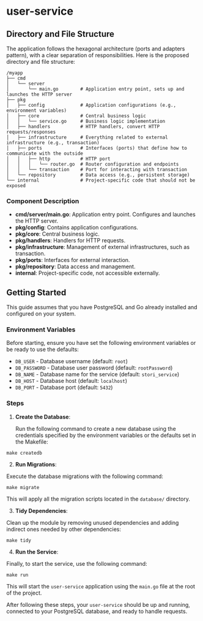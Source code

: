 # user-service


## Directory and File Structure

The application follows the hexagonal architecture (ports and adapters pattern), with a clear separation of responsibilities. Here is the proposed directory and file structure:

```
/myapp
├── cmd
│   └── server
│       └── main.go        # Application entry point, sets up and launches the HTTP server
├── pkg
│   ├── config             # Application configurations (e.g., environment variables)
│   ├── core               # Central business logic
│   │   └── service.go     # Business logic implementation
│   ├── handlers           # HTTP handlers, convert HTTP requests/responses
│   ├── infrastructure     # Everything related to external infrastructure (e.g., transaction)
│   ├── ports              # Interfaces (ports) that define how to communicate with the outside
│   │   ├── http           # HTTP port
│   │   │   └── router.go  # Router configuration and endpoints
│   │   └── transaction    # Port for interacting with transaction
│   └── repository         # Data access (e.g., persistent storage)
└── internal               # Project-specific code that should not be exposed

```

### Component Description
- **cmd/server/main.go**: Application entry point. Configures and launches the HTTP server.
- **pkg/config**: Contains application configurations.
- **pkg/core**: Central business logic.
- **pkg/handlers**: Handlers for HTTP requests.
- **pkg/infrastructure**: Management of external infrastructures, such as transaction.
- **pkg/ports**: Interfaces for external interaction.
- **pkg/repository**: Data access and management.
- **internal**: Project-specific code, not accessible externally.

## Getting Started

This guide assumes that you have PostgreSQL and Go already installed and configured on your system.

### Environment Variables

Before starting, ensure you have set the following environment variables or be ready to use the defaults:

- `DB_USER` - Database username (default: `root`)
- `DB_PASSWORD` - Database user password (default: `rootPassword`)
- `DB_NAME` - Database name for the service (default: `stori_service`)
- `DB_HOST` - Database host (default: `localhost`)
- `DB_PORT` - Database port (default: `5432`)

### Steps

1. **Create the Database**:

   Run the following command to create a new database using the credentials specified by the environment variables or the defaults set in the Makefile:
```
make createdb
```

2. **Run Migrations**:

Execute the database migrations with the following command:

```
make migrate
```

This will apply all the migration scripts located in the `database/` directory.


3. **Tidy Dependencies**:

Clean up the module by removing unused dependencies and adding indirect ones needed by other dependencies:
```
make tidy
```

4. **Run the Service**:

Finally, to start the service, use the following command:
```
make run
```

This will start the `user-service` application using the `main.go` file at the root of the project.

After following these steps, your `user-service` should be up and running, connected to your PostgreSQL database, and ready to handle requests.


